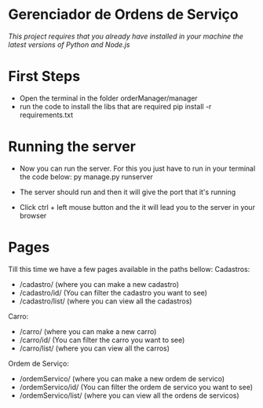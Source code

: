 # Gerenciador de Ordens de Serviço

*This project requires that you already have installed in your machine the latest versions of Python and Node.js*

# First Steps
- Open the terminal in the folder orderManager/manager
- run the code to install the libs that are required 
    pip install -r requirements.txt

# Running the server
- Now you can run the server. For this you just have to run in your terminal the code below: 
    py manage.py runserver

- The server should run and then it will give the port that it's running
- Click ctrl + left mouse button and the it will lead you to the server in your browser

# Pages

Till this time we have a few pages available in the paths bellow:
Cadastros:
- /cadastro/ (where you can make a new cadastro)
- /cadastro/id/ (You can filter the cadastro you want to see)
- /cadastro/list/ (where you can view all the cadastros)

Carro:
- /carro/ (where you can make a new carro)
- /carro/id/ (You can filter the carro you want to see)
- /carro/list/ (where you can view all the carros)

Ordem de Serviço:
- /ordemServico/ (where you can make a new ordem de servico)
- /ordemServico/id/ (You can filter the ordem de servico you want to see)
- /ordemServico/list/ (where you can view all the ordens de servicos)
